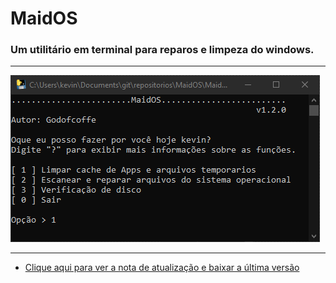 # MaidOS
### Um utilitário em terminal para reparos e limpeza do windows.
***
![screenshot](/.exemplo/TEMPLATE.PNG)
***
* [Clique aqui para ver a nota de atualização e baixar a última versão](https://github.com/Godofcoffe/MaidOS/releases/latest)
